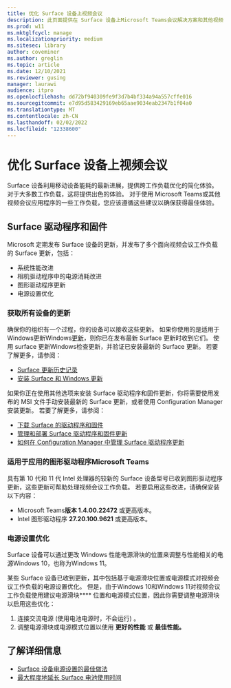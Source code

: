 ```yaml
---
title: 优化 Surface 设备上视频会议
description: 此页面提供在 Surface 设备上Microsoft Teams会议解决方案和其他视频会议解决方案的最佳实践
ms.prod: w11
ms.mktglfcycl: manage
ms.localizationpriority: medium
ms.sitesec: library
author: coveminer
ms.author: greglin
ms.topic: article
ms.date: 12/10/2021
ms.reviewer: gusing
manager: laurawi
audience: itpro
ms.openlocfilehash: dd72bf940309fe9f3d7b4bf334a94a557cffe016
ms.sourcegitcommit: e7d95d583429169eb65aae9034eab2347b1f04a0
ms.translationtype: MT
ms.contentlocale: zh-CN
ms.lasthandoff: 02/02/2022
ms.locfileid: "12338600"
---
```

# <a name="optimize-video-conferencing-on-surface-devices"></a>优化 Surface 设备上视频会议

Surface 设备利用移动设备能耗的最新进展，提供跨工作负载优化的简化体验。 对于大多数工作负载，这将提供出色的体验。 对于使用 Microsoft Teams或其他视频会议应用程序的一些工作负载，您应该遵循这些建议以确保获得最佳体验。

## <a name="surface-drivers-and-firmware"></a>Surface 驱动程序和固件

Microsoft 定期发布 Surface 设备的更新，并发布了多个面向视频会议工作负载的 Surface 更新，包括：

- 系统性能改进
- 相机驱动程序中的电源消耗改进
- 图形驱动程序更新
- 电源设置优化

### <a name="get-updates-to-all-devices"></a>获取所有设备的更新

确保你的组织有一个过程，你的设备可以接收这些更新。 如果你使用的是适用于Windows更新Windows[更新](/windows/deployment/update/waas-manage-updates-wufb)，则你已在发布最新 Surface 更新时收到它们。 使用 surface 更新Windows检查更新，并验证已安装最新的 Surface 更新。 若要了解更多，请参阅：

- [Surface 更新历史记录](https://www.microsoft.com/surface/support/install-update-activate/surface-update-history)
- [安装 Surface 和 Windows 更新](https://www.microsoft.com/surface/support/performance-and-maintenance/install-software-updates-for-surface?)

如果你正在使用其他选项来安装 Surface 驱动程序和固件更新，你将需要使用发布的 MSI 文件手动安装最新的 Surface 更新，或者使用 Configuration Manager 安装更新。 若要了解更多，请参阅：

- [下载 Surface 的驱动程序和固件](https://support.microsoft.com/help/4023482)
- [管理和部署 Surface 驱动程序和固件更新](manage-surface-driver-and-firmware-updates.md)
- [如何在 Configuration Manager 中管理 Surface 驱动程序更新](https://support.microsoft.com/help/4098906)

### <a name="graphics-driver-updates-for-microsoft-teams"></a>适用于应用的图形驱动程序Microsoft Teams

具有第 10 代和 11 代 Intel 处理器的较新的 Surface 设备型号已收到图形驱动程序更新，这些更新可帮助处理视频会议工作负载。 若要启用这些改进，请确保安装以下内容：

- Microsoft Teams**版本 1.4.00.22472** 或更高版本。
- Intel 图形驱动程序 **27.20.100.9621** 或更高版本。

### <a name="power-settings-optimizations"></a>电源设置优化

Surface 设备可以通过更改 Windows 性能电源滑块的位置来调整与性能相关的电源Windows 10，也称为Windows 11。

某些 Surface 设备已收到更新，其中包括基于电源滑块位置或电源模式对视频会议工作负载的电源设置优化。 但是，由于Windows 10和Windows 11对视频会议工作负载使用建议电源滑块**** 位置和电源模式位置，因此你需要调整电源滑块以启用这些优化：

1. 连接交流电源 (使用电池电源时，不会运行) 。  
2. 调整电源滑块或电源模式位置以使用 **更好的性能** 或 **最佳性能。**

## <a name="learn-more"></a>了解详细信息

- [Surface 设备电源设置的最佳做法](maintain-optimal-power-settings-on-surface-devices.md)
- [最大程度地延长 Surface 电池使用时间](https://support.microsoft.com/surface/maximize-your-surface-battery-life-45479867-a7fa-33dd-fc4d-6762e9b3b11a)
